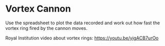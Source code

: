 # Vortex Cannon

Use the spreadsheet to plot the data recorded and work out how fast the vortex ring fired by the cannon moves.

Royal Institution video about vortex rings: https://youtu.be/yjgACB7urOo
